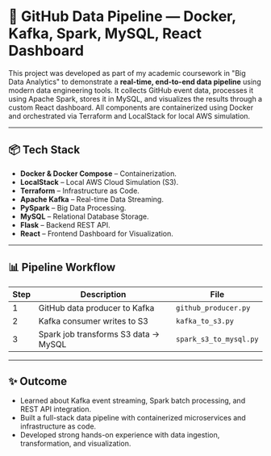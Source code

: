 # 🚀 GitHub Data Pipeline — Docker, Kafka, Spark, MySQL, React Dashboard

This project was developed as part of my academic coursework in "Big Data Analytics" to demonstrate a **real-time, end-to-end data pipeline** using modern data engineering tools. It collects GitHub event data, processes it using Apache Spark, stores it in MySQL, and visualizes the results through a custom React dashboard. All components are containerized using Docker and orchestrated via Terraform and LocalStack for local AWS simulation.

---

## 📦 Tech Stack

- **Docker & Docker Compose** – Containerization.
- **LocalStack** – Local AWS Cloud Simulation (S3).
- **Terraform** – Infrastructure as Code.
- **Apache Kafka** – Real-time Data Streaming.
- **PySpark** – Big Data Processing.
- **MySQL** – Relational Database Storage.
- **Flask** – Backend REST API.
- **React** – Frontend Dashboard for Visualization.

---

## 📊 Pipeline Workflow
| Step | Description                          | File                   |
| ---- | ------------------------------------ | ---------------------- |
| 1    | GitHub data producer to Kafka        | `github_producer.py`   |
| 2    | Kafka consumer writes to S3          | `kafka_to_s3.py`       |
| 3    | Spark job transforms S3 data → MySQL | `spark_s3_to_mysql.py` |

---

## ✨ Outcome
- Learned about Kafka event streaming, Spark batch processing, and REST API integration.
- Built a full-stack data pipeline with containerized microservices and infrastructure as code.
- Developed strong hands-on experience with data ingestion, transformation, and visualization.


